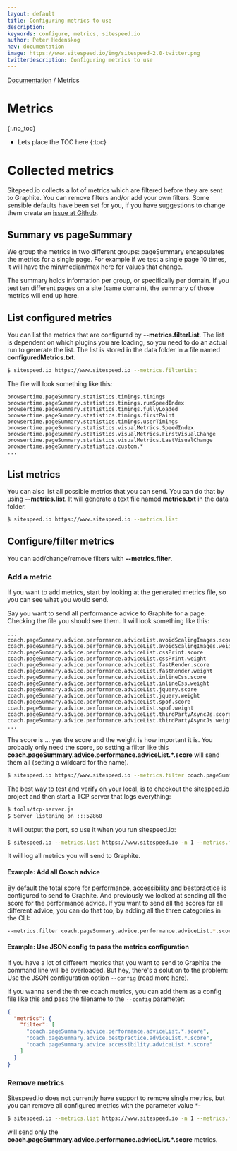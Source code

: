 ```yaml
---
layout: default
title: Configuring metrics to use
description:
keywords: configure, metrics, sitespeed.io
author: Peter Hedenskog
nav: documentation
image: https://www.sitespeed.io/img/sitespeed-2.0-twitter.png
twitterdescription: Configuring metrics to use
---
```

[Documentation]({{site.baseurl}}/documentation/sitespeed.io/) / Metrics

# Metrics
{:.no_toc}

* Lets place the TOC here
{:toc}

# Collected metrics
Sitepeed.io collects a lot of metrics which are filtered before they are sent to Graphite. You can remove filters and/or add your own filters. Some sensible defaults have been set for you, if you have suggestions to change them create an [issue at Github](https://github.com/sitespeedio/sitespeed.io/issues/new).

## Summary vs pageSummary
We group the metrics in two different groups: pageSummary encapsulates the metrics for a single page. For example if we test a single page 10 times, it will have the min/median/max here for values that change.

The summary holds information per group, or specifically per domain. If you test ten different pages on a site (same domain), the summary of those metrics will end up here.

## List configured metrics
You can list the metrics that are configured by **\-\-metrics.filterList**. The list is dependent on which plugins you are loading, so you need to do an actual run to generate the list. The list is stored in the data folder in a file named **configuredMetrics.txt**.

~~~ bash
$ sitespeed.io https://www.sitespeed.io --metrics.filterList
~~~

The file will look something like this:

~~~
browsertime.pageSummary.statistics.timings.timings
browsertime.pageSummary.statistics.timings.rumSpeedIndex
browsertime.pageSummary.statistics.timings.fullyLoaded
browsertime.pageSummary.statistics.timings.firstPaint
browsertime.pageSummary.statistics.timings.userTimings
browsertime.pageSummary.statistics.visualMetrics.SpeedIndex
browsertime.pageSummary.statistics.visualMetrics.FirstVisualChange
browsertime.pageSummary.statistics.visualMetrics.LastVisualChange
browsertime.pageSummary.statistics.custom.*
...
~~~

## List metrics
You can also list all possible metrics that you can send. You can do that by using **\-\-metrics.list**. It will generate a text file named **metrics.txt** in the data folder.

~~~ bash
$ sitespeed.io https://www.sitespeed.io --metrics.list
~~~


## Configure/filter metrics
You can add/change/remove filters with **\-\-metrics.filter**.

### Add a metric
If you want to add metrics, start by looking at the generated metrics file, so you can see what you would send.

Say you want to send all performance advice to Graphite for a page. Checking the file you should see them. It will look something like this:

~~~
...
coach.pageSummary.advice.performance.adviceList.avoidScalingImages.score
coach.pageSummary.advice.performance.adviceList.avoidScalingImages.weight
coach.pageSummary.advice.performance.adviceList.cssPrint.score
coach.pageSummary.advice.performance.adviceList.cssPrint.weight
coach.pageSummary.advice.performance.adviceList.fastRender.score
coach.pageSummary.advice.performance.adviceList.fastRender.weight
coach.pageSummary.advice.performance.adviceList.inlineCss.score
coach.pageSummary.advice.performance.adviceList.inlineCss.weight
coach.pageSummary.advice.performance.adviceList.jquery.score
coach.pageSummary.advice.performance.adviceList.jquery.weight
coach.pageSummary.advice.performance.adviceList.spof.score
coach.pageSummary.advice.performance.adviceList.spof.weight
coach.pageSummary.advice.performance.adviceList.thirdPartyAsyncJs.score
coach.pageSummary.advice.performance.adviceList.thirdPartyAsyncJs.weight
...
~~~

The score is ... yes the score and the weight is how important it is. You probably only need the score, so setting a filter like this **coach.pageSummary.advice.performance.adviceList.\*.score** will send them all (setting a wildcard for the name).

~~~ bash
$ sitespeed.io https://www.sitespeed.io --metrics.filter coach.pageSummary.advice.performance.adviceList.*.score -n 1
~~~

The best way to test and verify on your local, is to checkout the sitespeed.io project and then start a TCP server that logs everything:

~~~ bash
$ tools/tcp-server.js
$ Server listening on :::52860
~~~

It will output the port, so use it when you run sitespeed.io:

~~~ bash
$ sitespeed.io --metrics.list https://www.sitespeed.io -n 1 --metrics.filter coach.pageSummary.advice.performance.adviceList.*.score --graphite.host 127.0.0.1 --graphite.port 52860
~~~

It will log all metrics you will send to Graphite.

#### Example: Add all Coach advice

By default the total score for performance, accessibility and bestpractice is configured to send to Graphite. And previously we looked at sending all the score for the performance advice. If you want to send all the scores for all different advice, you can do that too, by adding all the three categories in the CLI:

~~~ bash
--metrics.filter coach.pageSummary.advice.performance.adviceList.*.score coach.pageSummary.advice.bestpractice.adviceList.*.score coach.pageSummary.advice.accessibility.adviceList.*.score
~~~

#### Example: Use JSON config to pass the metrics configuration
If you have a lot of different metrics that you want to send to Graphite the command line will be overloaded. But hey, there's a solution to the problem: Use the JSON configuration option <code>--config</code> (read more [here]({{site.baseurl}}/documentation/sitespeed.io/configuration/#configuration-as-json)).

If you wanna send the three coach metrics, you can add them as a config file like this and pass the filename to the <code>--config</code> parameter:

~~~ json
{
  "metrics": {
    "filter": [
      "coach.pageSummary.advice.performance.adviceList.*.score",
      "coach.pageSummary.advice.bestpractice.adviceList.*.score",
      "coach.pageSummary.advice.accessibility.adviceList.*.score"
    ]
  }
}
~~~

### Remove metrics
Sitespeed.io does not currently have support to remove single metrics, but you can
remove all configured metrics with the parameter value *\*-*

~~~ bash
$ sitespeed.io --metrics.list https://www.sitespeed.io -n 1 --metrics.filter *- coach.pageSummary.advice.performance.adviceList.*.score --graphite.host 127.0.0.1 --graphite.port 52860
~~~

will send only the **coach.pageSummary.advice.performance.adviceList.\*.score** metrics.
